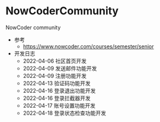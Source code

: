 # NowCoderCommunity
NowCoder community
- 参考
  - https://www.nowcoder.com/courses/semester/senior
- 开发日志
  - 2022-04-06 社区首页开发
  - 2022-04-09 发送邮件功能开发
  - 2022-04-09 注册功能开发
  - 2022-04-13 验证码功能开发
  - 2022-04-16 登录退出功能开发
  - 2022-04-16 登录拦截器开发
  - 2022-04-17 账号设置功能开发
  - 2022-04-18 登录状态检查功能开发